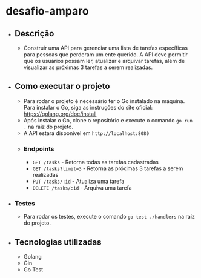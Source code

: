 # desafio-amparo

- ## Descrição
  - Construir uma API para gerenciar uma lista de tarefas específicas para pessoas que perderam um ente querido. A API deve permitir que os usuários possam ler, atualizar e arquivar tarefas, além de visualizar as próximas 3 tarefas a serem realizadas.
- ## Como executar o projeto
  - Para rodar o projeto é necessário ter o Go instalado na máquina. Para instalar o Go, siga as instruções do site oficial: https://golang.org/doc/install
  - Após instalar o Go, clone o repositório e execute o comando `go run .` na raiz do projeto.
  - A API estará disponível em `http://localhost:8080`
  - ### Endpoints
    - `GET /tasks` - Retorna todas as tarefas cadastradas
    - `GET /tasks?limit=3` - Retorna as próximas 3 tarefas a serem realizadas
    - `PUT /tasks/:id` - Atualiza uma tarefa
    - `DELETE /tasks/:id` - Arquiva uma tarefa
- ### Testes
  - Para rodar os testes, execute o comando `go test ./handlers` na raiz do projeto.
- ## Tecnologias utilizadas
  - Golang
  - Gin
  - Go Test